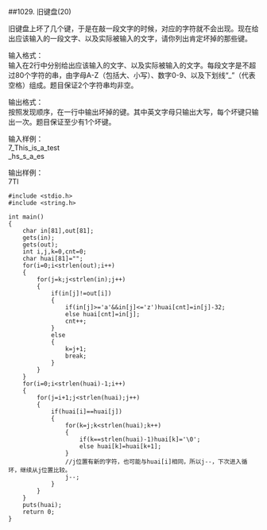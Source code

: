 ##1029. 旧键盘(20)  

旧键盘上坏了几个键，于是在敲一段文字的时候，对应的字符就不会出现。现在给出应该输入的一段文字、以及实际被输入的文字，请你列出肯定坏掉的那些键。   

输入格式：   
输入在2行中分别给出应该输入的文字、以及实际被输入的文字。每段文字是不超过80个字符的串，由字母A-Z（包括大、小写）、数字0-9、以及下划线“_”（代表空格）组成。题目保证2个字符串均非空。   

输出格式：   
按照发现顺序，在一行中输出坏掉的键。其中英文字母只输出大写，每个坏键只输出一次。题目保证至少有1个坏键。  

输入样例：  
7_This_is_a_test  
_hs_s_a_es  

输出样例：  
7TI  

	#include <stdio.h>
	#include <string.h>
	
	int main()
	{
		char in[81],out[81];
		gets(in);
		gets(out);
		int i,j,k=0,cnt=0;
		char huai[81]="";
		for(i=0;i<strlen(out);i++)
		{
			for(j=k;j<strlen(in);j++)
			{
				if(in[j]!=out[i])
				{
					if(in[j]>='a'&&in[j]<='z')huai[cnt]=in[j]-32;
					else huai[cnt]=in[j];
					cnt++;
				}
				else 
				{
					k=j+1;
					break;
				}
			}
		}
		for(i=0;i<strlen(huai)-1;i++)
		{	
			for(j=i+1;j<strlen(huai);j++)
			{
				if(huai[i]==huai[j])
				{
					for(k=j;k<strlen(huai);k++)
					{
						if(k==strlen(huai)-1)huai[k]='\0';
						else huai[k]=huai[k+1];
					}
					//j位置有新的字符，也可能与huai[i]相同，所以j--，下次进入循环，继续从j位置比较。 
					j--;
				}
			}
		}
		puts(huai);
		return 0;
	} 